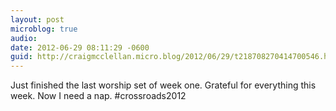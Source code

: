 ```yaml
---
layout: post
microblog: true
audio: 
date: 2012-06-29 08:11:29 -0600
guid: http://craigmcclellan.micro.blog/2012/06/29/t218708270414700546.html
---
```

Just finished the last worship set of week one. Grateful for everything this week. Now I need a nap. #crossroads2012
